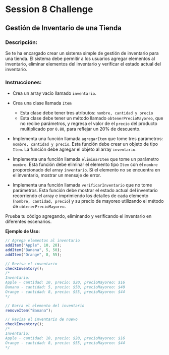 # Session 8 Challenge

## Gestión de Inventario de una Tienda

### Descripción:

Se te ha encargado crear un sistema simple de gestión de inventario para una tienda. El sistema debe permitir a los usuarios agregar elementos al inventario, eliminar elementos del inventario y verificar el estado actual del inventario.

### Instrucciones:

- Crea un array vacío llamado `inventario`.

- Crea una clase llamada `Item`
  - Esta clase debe tener tres atributos: `nombre, cantidad y precio`
  - Esta clase debe tener un método llamado `obtenerPrecioMayoreo`, que no recibe parámetros, y regresa el valor de el `precio` del producto multiplicado por `0.80`, para reflejar un 20% de descuento.

- Implementa una función llamada `agregarItem` que tome tres parámetros: `nombre, cantidad y precio`. Esta función debe crear un objeto de tipo `Item`. La función debe agregar el objeto al array `inventario`.

- Implementa una función llamada `eliminarItem` que tome un parámetro `nombre`. Esta función debe eliminar el elemento tipo `Item` con el `nombre` proporcionado del array `inventario`. Si el elemento no se encuentra en el inventario, mostrar un mensaje de error.

- Implementa una función llamada `verificarInventario` que no tome parámetros. Esta función debe mostrar el estado actual del inventario recorriendo el array e imprimiendo los detalles de cada elemento (`nombre, cantidad, precio`) y su precio de mayoreo utilizando el método de `obtenerPrecioMayoreo`.

Prueba tu código agregando, eliminando y verificando el inventario en diferentes escenarios.

**Ejemplo de Uso:**

```js
// Agrega elementos al inventario
addItem("Apple", 10, 20);
addItem("Banana", 5, 50);
addItem("Orange", 8, 55);

// Revisa el inventario
checkInventory();
/*
Inventario:
Apple - cantidad: 10, precio: $20, precioMayoreo: $16
Banana - cantidad: 5, precio: $50, precioMayoreo: $40
Orange - cantidad: 8, precio: $55, precioMayoreo: $44
*/

// Borra el elemento del inventario
removeItem("Banana");

// Revisa el inventario de nuevo
checkInventory();
/*
Inventario:
Apple - cantidad: 10, precio: $20, precioMayoreo: $16
Orange - cantidad: 8, precio: $55, precioMayoreo: $44
*/
```
